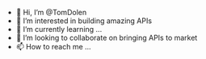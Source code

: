 - 👋 Hi, I’m @TomDolen
- 👀 I’m interested in building amazing APIs
- 🌱 I’m currently learning ...
- 💞️ I’m looking to collaborate on bringing APIs to market
- 📫 How to reach me ...

<!---
api-tom/api-tom is a ✨ special ✨ repository because its `README.md` (this file) appears on your GitHub profile.
You can click the Preview link to take a look at your changes.
--->
